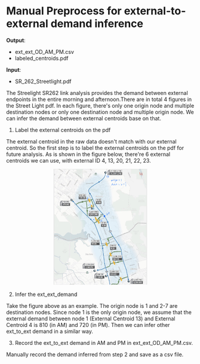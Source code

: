 # Manual Preprocess for external-to-external demand inference 
**Output**:
- ext_ext_OD_AM_PM.csv
- labeled_centroids.pdf

**Input**:
- SR_262_Streetlight.pdf

The Streelight SR262 link analysis provides the demand between external endpoints in the entire morning and afternoon.There are in total 4 figures in the Street Light pdf. In each figure, there's only one origin node and multiple destination nodes or only one destination node and multiple origin node. We can infer the demand between external centroids base on that.

1. Label the external centroids on the pdf

The external centroid in the raw data doesn't match with our external centroid. So the first step is to label the external centroids on the pdf for future analysis. As is shown in the figure below, there're 6 external centroids we can use, with external ID 4, 13, 20, 21, 22, 23. 
<p align="center">
  <img src="https://github.com/Fremont-project/data-processing/blob/master/pipeline/demand/external-to-external%20demand%20inference/labeled_centriods.jpg" width="50%" height="50%">
</p>

2. Infer the ext_ext_demand

Take the figure above as an example. The origin node is 1 and 2-7 are destination nodes. Since node 1 is the only origin node, we assume that the external demand between node 1 (External Centroid 13) and External Centroid 4 is 810 (in AM) and 720 (in PM). Then we can infer other ext_to_ext demand in a similar way.

3. Record the ext_to_ext demand in AM and PM in ext_ext_OD_AM_PM.csv.

Manually record the demand inferred from step 2 and save as a csv file.

